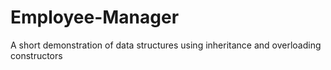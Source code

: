# Employee-Manager
A short demonstration of data structures using inheritance and overloading constructors
